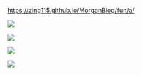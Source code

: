
https://zing115.github.io/MorganBlog/fun/a/

![](https://zing115.github.io/MorganBlog/fun/a/number-18-1.jpg)

![](https://zing115.github.io/MorganBlog/fun/a/number-18-2.jpg)

![](https://zing115.github.io/MorganBlog/fun/a/number-18-3.jpg)

![](https://zing115.github.io/MorganBlog/fun/a/number-18-4.jpg)

